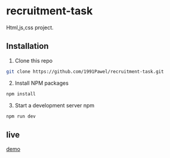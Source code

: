 # recruitment-task
Html,js,css project.

## Installation

1. Clone this repo

```sh
git clone https://github.com/1991Pawel/recruitment-task.git
```

2. Install NPM packages

```sh
npm install 
```
3. Start a development server
npm 

```sh
npm run dev
```

## live

[demo](https://netslider.netlify.app/)
